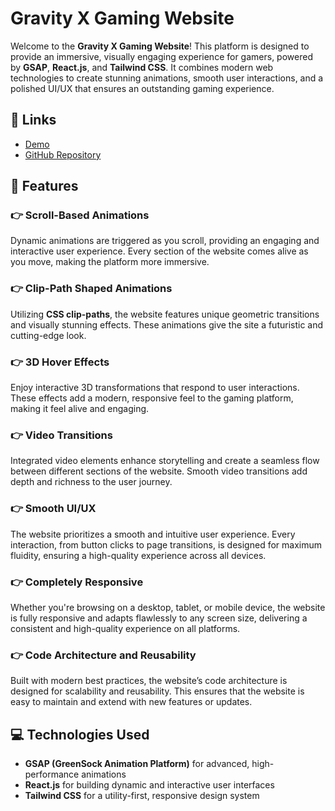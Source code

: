 # **Gravity X Gaming Website**

Welcome to the **Gravity X Gaming Website**! This platform is designed to provide an immersive, visually engaging experience for gamers, powered by **GSAP**, **React.js**, and **Tailwind CSS**. It combines modern web technologies to create stunning animations, smooth user interactions, and a polished UI/UX that ensures an outstanding gaming experience.


## **🔗 Links**
- [Demo](https://gravityxgaming-22c4sar7p-gehan-fonsekas-projects.vercel.app/) 
- [GitHub Repository](https://github.com/GehanFonseka/Awards-Winning-Website-React.js-Tailwind-CSS-GSAP)

  

## **🔋 Features**

### **👉 Scroll-Based Animations**
Dynamic animations are triggered as you scroll, providing an engaging and interactive user experience. Every section of the website comes alive as you move, making the platform more immersive.

### **👉 Clip-Path Shaped Animations**
Utilizing **CSS clip-paths**, the website features unique geometric transitions and visually stunning effects. These animations give the site a futuristic and cutting-edge look.

### **👉 3D Hover Effects**
Enjoy interactive 3D transformations that respond to user interactions. These effects add a modern, responsive feel to the gaming platform, making it feel alive and engaging.

### **👉 Video Transitions**
Integrated video elements enhance storytelling and create a seamless flow between different sections of the website. Smooth video transitions add depth and richness to the user journey.

### **👉 Smooth UI/UX**
The website prioritizes a smooth and intuitive user experience. Every interaction, from button clicks to page transitions, is designed for maximum fluidity, ensuring a high-quality experience across all devices.

### **👉 Completely Responsive**
Whether you're browsing on a desktop, tablet, or mobile device, the website is fully responsive and adapts flawlessly to any screen size, delivering a consistent and high-quality experience on all platforms.

### **👉 Code Architecture and Reusability**
Built with modern best practices, the website’s code architecture is designed for scalability and reusability. This ensures that the website is easy to maintain and extend with new features or updates.

## **💻 Technologies Used**
- **GSAP (GreenSock Animation Platform)** for advanced, high-performance animations
- **React.js** for building dynamic and interactive user interfaces
- **Tailwind CSS** for a utility-first, responsive design system

